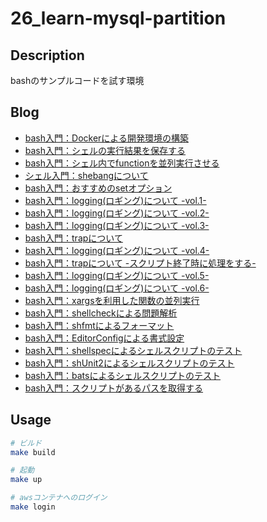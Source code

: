 # 26_learn-mysql-partition

## Description

bashのサンプルコードを試す環境

## Blog

- [bash入門：Dockerによる開発環境の構築](https://yossi-note.com/introduction-to-bash-building-a-development-environment-using-docker/)
- [bash入門：シェルの実行結果を保存する](https://yossi-note.com/save-the-execution-results-of-the-bash-introductory-shell/)
- [bash入門：シェル内でfunctionを並列実行させる](https://yossi-note.com/introduction-to-bash-execute-functions-in-parallel-within-the-shell/)
- [シェル入門：shebangについて](https://yossi-note.com/introduction-to-shell-about-shebang/)
- [bash入門：おすすめのsetオプション](https://yossi-note.com/introduction-to-bash-recommended-set-options/)
- [bash入門：logging(ロギング)について -vol.1-](https://yossi-note.com/introduction-to-bash-about-logging-vol-1/)
- [bash入門：logging(ロギング)について -vol.2-](https://yossi-note.com/introduction-to-bash-about-logging-vol-2/)
- [bash入門：logging(ロギング)について -vol.3-](https://yossi-note.com/introduction-to-bash-about-logging-vol-3/)
- [bash入門：trapについて](https://yossi-note.com/introduction-to-bash-about-trap/)
- [bash入門：logging(ロギング)について -vol.4-](https://yossi-note.com/introduction-to-bash-about-logging-vol-4/)
- [bash入門：trapについて -スクリプト終了時に処理をする-](https://yossi-note.com/introduction-to-bash-about-trap-processing-when-a-script-ends/)
- [bash入門：logging(ロギング)について -vol.5-](https://yossi-note.com/introduction-to-bash-about-logging-vol-5/)
- [bash入門：logging(ロギング)について -vol.6-](https://yossi-note.com/introduction-to-bash-about-logging-vol-6/)
- [bash入門：xargsを利用した関数の並列実行](https://yossi-note.com/introduction-to-bash-parallel-execution-of-functions-using-xargs/)
- [bash入門：shellcheckによる問題解析](https://yossi-note.com/introduction-to-bash-problem-analysis-using-shellcheck/)
- [bash入門：shfmtによるフォーマット](https://yossi-note.com/introduction-to-bash-formatting-with-shfmt/)
- [bash入門：EditorConfigによる書式設定](https://yossi-note.com/introduction-to-bash-formatting-with-editorconfig/)
- [bash入門：shellspecによるシェルスクリプトのテスト](https://yossi-note.com/introduction-to-bash-testing-shell-scripts-with-shellspec/)
- [bash入門：shUnit2によるシェルスクリプトのテスト](https://yossi-note.com/introduction-to-bash-testing-shell-scripts-with-shunit2/)
- [bash入門：batsによるシェルスクリプトのテスト](https://yossi-note.com/introduction-to-bash-testing-shell-scripts-with-bats/)
- [bash入門：スクリプトがあるパスを取得する](https://yossi-note.com/introduction-to-bash-get-the-path-where-the-script-is-located/)

## Usage

```sh
# ビルド
make build

# 起動
make up

# awsコンテナへのログイン
make login
```
